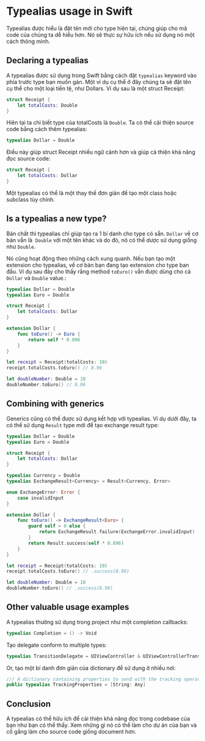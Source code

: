 **<h1>Typealias usage in Swift</h1>**

Typealias được hiểu là đặt tên mới cho type hiện tại, chúng giúp cho mã code của chúng ta dễ hiểu hơn. Nó sẽ thực sự hữu ích nếu sử dụng nó một cách thông minh.

<h2>Declaring a typealias</h2>

A typealias được sử dụng trong Swift bằng cách đặt `typealias` keyword vào phía trước type bạn muốn gán. Một ví dụ cụ thể ở đây chúng ta sẽ đặt tên cụ thể cho một loại tiền tệ, như Dollars. Ví dụ sau là một struct Receipt:

```swift
struct Receipt {
    let totalCosts: Double
}
```

Hiên tại ta chỉ biết type của totalCosts là `Double`. Ta có thể cải thiện source code bằng cách thêm typealias:

```swift
typealias Dollar = Double
```

Điều này giúp struct Receipt nhiều ngữ cảnh hơn và giúp cả thiện khả năng đọc source code:

```swift
struct Receipt {
    let totalCosts: Dollar
}
```

Một typealias có thể là một thay thế đơn giản để tạo một class hoặc subclass tùy chỉnh.

<h2>Is a typealias a new type?</h2>

Bản chất thì typealias chỉ giúp tạo ra 1 bí danh cho type có sẵn. `Dollar` về cơ bản vẫn là  `Double` với một tên khác và do đó, nó có thể dược sử dụng giống như `Double`.

Nó cũng hoạt động theo những cách xung quanh. Nếu bạn tạo một extension cho typealias, về cơ bản bạn đang tạo extension cho type ban đầu. Ví dụ sau đây cho thấy rằng method `toEuro()` vẫn được dùng cho cả `Dollar` và `Double` value.:

```swift
typealias Dollar = Double
typealias Euro = Double

struct Receipt {
    let totalCosts: Dollar
}

extension Dollar {
    func toEuro() -> Euro {
        return self * 0.896
    }
}

let receipt = Receipt(totalCosts: 10)
receipt.totalCosts.toEuro() // 8.96

let doubleNumber: Double = 10
doubleNumber.toEuro() // 8.96
```

<h2>Combining with generics</h2>

Generics cũng có thể được sử dụng kết hợp với typealias. Ví dụ dưới đây, ta có thể sử dụng `Result` type mới để tạo exchange result type:

```swift
typealias Dollar = Double
typealias Euro = Double

struct Receipt {
    let totalCosts: Dollar
}

typealias Currency = Double
typealias ExchangeResult<Currency> = Result<Currency, Error>

enum ExchangeError: Error {
    case invalidInput
}

extension Dollar {
    func toEuro() -> ExchangeResult<Euro> {
        guard self > 0 else {
            return ExchangeResult.failure(ExchangeError.invalidInput)
        }
        return Result.success(self * 0.896)
    }
}

let receipt = Receipt(totalCosts: 10)
receipt.totalCosts.toEuro() // .success(8.96)

let doubleNumber: Double = 10
doubleNumber.toEuro() // .success(8.96)

```

<h2>Other valuable usage examples</h2>

A typealias thường sử dụng trong project như một completion callbacks:

```swift
typealias Completion = () -> Void
```

Tạo delegate conform to multiple types:

```swift
typealias TransitionDelegate = UIViewController & UIViewControllerTransitioningDelegate
```

Or, tạo một bí danh đơn giản của dictionary để sử dụng ở nhiều nơi:

```swift
/// A dictionary containing properties to send with the tracking operation
public typealias TrackingProperties = [String: Any]
```

<h2>Conclusion</h2>

A typealias có thể hữu ích để cải thiện khả năng đọc trong codebase của bạn như bạn có thể thấy. Xem những gì nó có thể làm cho dự án của bạn và cố gắng làm cho source code giống document hơn.